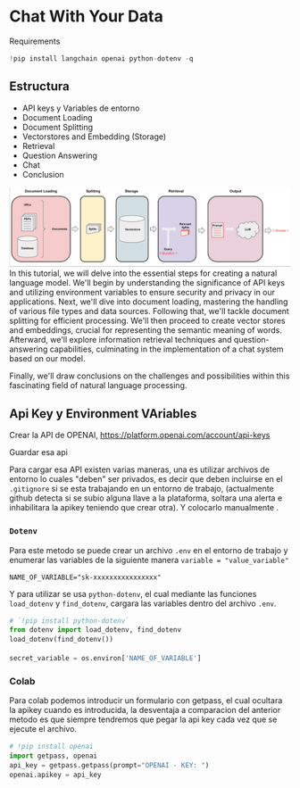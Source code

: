 # Chat With Your Data

Requirements

```python
!pip install langchain openai python-dotenv -q

```

## Estructura 

- API keys y Variables de entorno 
- Document Loading
- Document Splitting
- Vectorstores and Embedding (Storage)
- Retrieval
- Question Answering
- Chat
- Conclusion

![](figs/0_preview.png)
In this tutorial, we will delve into the essential steps for creating a natural language model. We'll begin by understanding the significance of API keys and utilizing environment variables to ensure security and privacy in our applications. Next, we'll dive into document loading, mastering the handling of various file types and data sources. Following that, we'll tackle document splitting for efficient processing. We'll then proceed to create vector stores and embeddings, crucial for representing the semantic meaning of words. Afterward, we'll explore information retrieval techniques and question-answering capabilities, culminating in the implementation of a chat system based on our model. 

Finally, we'll draw conclusions on the challenges and possibilities within this fascinating field of natural language processing.


## Api Key y Environment VAriables

Crear la API de OPENAI, https://platform.openai.com/account/api-keys

Guardar esa api

Para cargar esa API existen varias maneras, una es utilizar archivos de entorno lo cuales "deben" ser privados, es decir que deben incluirse en el `.gitignore` si se esta trabajando en un entorno de trabajo, (actualmente github detecta si se subio alguna llave a la plataforma, soltara una alerta e inhabilitara la apikey teniendo que crear otra). Y colocarlo manualmente .

### `Dotenv`

Para este metodo se puede crear un archivo `.env` en el entorno de trabajo y enumerar las variables de la siguiente manera `variable = "value_variable"`


```.env
NAME_OF_VARIABLE="sk-xxxxxxxxxxxxxxxx"
```

Y para utilizar se usa `python-dotenv`, el cual mediante las funciones `load_dotenv` y `find_dotenv`, cargara las variables dentro del archivo `.env`. 

```python
# `!pip install python-dotenv`
from dotenv import load_dotenv, find_dotenv
load_dotenv(find_dotenv())

secret_variable = os.environ['NAME_OF_VARIABLE']
```

### Colab 

Para colab podemos introducir un formulario con getpass, el cual ocultara la apikey cuando es introducida, la desventaja a comparacion del anterior metodo es que siempre tendremos que pegar la api key cada vez que se ejecute el archivo.

```python
# !pip install openai
import getpass, openai
api_key = getpass.getpass(prompt="OPENAI - KEY: ")
openai.apikey = api_key
```




## 